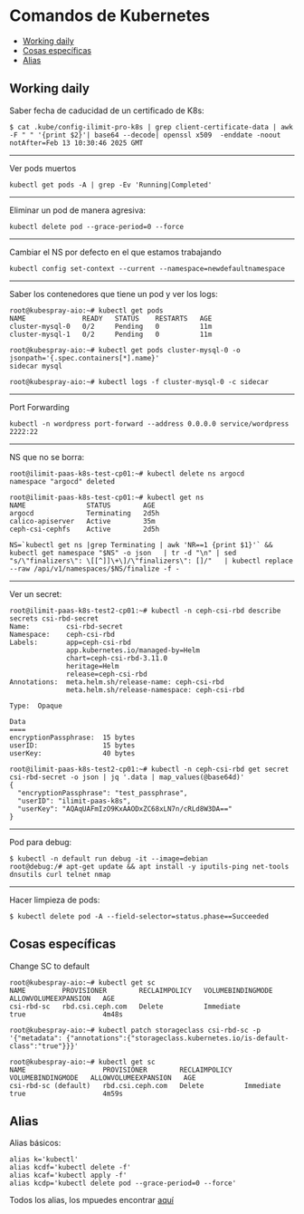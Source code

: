 # Comandos de Kubernetes

* [Working daily](#id10)
* [Cosas específicas](#id20)
* [Alias](#id30)

## Working daily <div id='id10' />

Saber fecha de caducidad de un certificado de K8s:

```
$ cat .kube/config-ilimit-pro-k8s | grep client-certificate-data | awk -F " " '{print $2}'| base64 --decode| openssl x509  -enddate -noout
notAfter=Feb 13 10:30:46 2025 GMT
```

---

Ver pods muertos

```
kubectl get pods -A | grep -Ev 'Running|Completed'
```

---

Eliminar un pod de manera agresiva:

```
kubectl delete pod --grace-period=0 --force
```

---

Cambiar el NS por defecto en el que estamos trabajando

```
kubectl config set-context --current --namespace=newdefaultnamespace
```

---

Saber los contenedores que tiene un pod y ver los logs:

```
root@kubespray-aio:~# kubectl get pods
NAME              READY   STATUS    RESTARTS   AGE
cluster-mysql-0   0/2     Pending   0          11m
cluster-mysql-1   0/2     Pending   0          11m

root@kubespray-aio:~# kubectl get pods cluster-mysql-0 -o jsonpath='{.spec.containers[*].name}'
sidecar mysql

root@kubespray-aio:~# kubectl logs -f cluster-mysql-0 -c sidecar
```

---

Port Forwarding

```
kubectl -n wordpress port-forward --address 0.0.0.0 service/wordpress 2222:22
```

---

NS que no se borra:

```
root@ilimit-paas-k8s-test-cp01:~# kubectl delete ns argocd
namespace "argocd" deleted

root@ilimit-paas-k8s-test-cp01:~# kubectl get ns
NAME               STATUS        AGE
argocd             Terminating   2d5h
calico-apiserver   Active        35m
ceph-csi-cephfs    Active        2d5h
```

```
NS=`kubectl get ns |grep Terminating | awk 'NR==1 {print $1}'` && kubectl get namespace "$NS" -o json   | tr -d "\n" | sed "s/\"finalizers\": \[[^]]\+\]/\"finalizers\": []/"   | kubectl replace --raw /api/v1/namespaces/$NS/finalize -f -
```

---

Ver un secret:

```
root@ilimit-paas-k8s-test2-cp01:~# kubectl -n ceph-csi-rbd describe secrets csi-rbd-secret
Name:         csi-rbd-secret
Namespace:    ceph-csi-rbd
Labels:       app=ceph-csi-rbd
              app.kubernetes.io/managed-by=Helm
              chart=ceph-csi-rbd-3.11.0
              heritage=Helm
              release=ceph-csi-rbd
Annotations:  meta.helm.sh/release-name: ceph-csi-rbd
              meta.helm.sh/release-namespace: ceph-csi-rbd

Type:  Opaque

Data
====
encryptionPassphrase:  15 bytes
userID:                15 bytes
userKey:               40 bytes
```

```
root@ilimit-paas-k8s-test2-cp01:~# kubectl -n ceph-csi-rbd get secret csi-rbd-secret -o json | jq '.data | map_values(@base64d)'
{
  "encryptionPassphrase": "test_passphrase",
  "userID": "ilimit-paas-k8s",
  "userKey": "AQAqUAFmIzO9KxAAODxZC68xLN7n/cRLd8W3DA=="
}
```

---

Pod para debug:

```
$ kubectl -n default run debug -it --image=debian
root@debug:/# apt-get update && apt install -y iputils-ping net-tools dnsutils curl telnet nmap
```

---

Hacer limpieza de pods:

```
$ kubectl delete pod -A --field-selector=status.phase==Succeeded
```

## Cosas específicas <div id='id20' />

Change SC to default

```
root@kubespray-aio:~# kubectl get sc
NAME         PROVISIONER        RECLAIMPOLICY   VOLUMEBINDINGMODE   ALLOWVOLUMEEXPANSION   AGE
csi-rbd-sc   rbd.csi.ceph.com   Delete          Immediate           true                   4m48s

root@kubespray-aio:~# kubectl patch storageclass csi-rbd-sc -p '{"metadata": {"annotations":{"storageclass.kubernetes.io/is-default-class":"true"}}}'

root@kubespray-aio:~# kubectl get sc
NAME                   PROVISIONER        RECLAIMPOLICY   VOLUMEBINDINGMODE   ALLOWVOLUMEEXPANSION   AGE
csi-rbd-sc (default)   rbd.csi.ceph.com   Delete          Immediate           true                   4m59s
```

## Alias <div id='id30' />

Alias básicos:

```
alias k='kubectl'
alias kcdf='kubectl delete -f'
alias kcaf='kubectl apply -f'
alias kcdp='kubectl delete pod --grace-period=0 --force'
```

Todos los alias, los mpuedes encontrar [aquí](https://github.com/ahmetb/kubectl-aliases/blob/master/.kubectl_aliases)